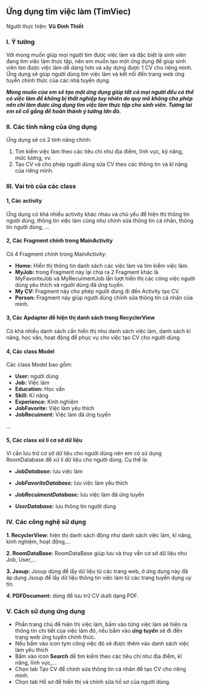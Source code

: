 ## Ứng dụng tìm việc làm (TimViec)

Người thực hiện: **Vũ Đình Thiết**

### I. Ý tưởng

Với mong muốn giúp mọi người tìm được việc làm và đặc biệt là sinh viên đang tìm việc làm thực tập, nên em muốn tạo một ứng dụng để giúp sinh viên tìm được việc làm dễ dàng hơn và xây dựng được 1 CV cho riêng mình. Ứng dụng sẽ giúp người dùng tìm việc làm và kết nối đến trang web ứng tuyển chính thức của các nhà tuyển dụng.

 ***Mong muốn của em sẽ tạo một ứng dụng giúp tất cả mọi người đều có thể có việc làm để không bị thất nghiệp tuy nhiên do quy mô không cho phép nên chỉ làm được ứng dụng tìm việc làm thực tập cho sinh viên. Tương lai em sẽ cố gắng để hoàn thành ý tưởng lớn đó.***

### II. Các tính năng của ứng dụng

Ứng dụng sẽ có 2 tính năng chính:

1. Tìm kiếm việc làm theo các tiêu chí như địa điểm, lĩnh vực, kỹ năng, mức lương, vv. 
2. Tạo CV và cho phép người dùng sửa CV theo các thông tin và kĩ năng của riêng mình.

### III. Vai trò của các class

#### 1, Các activity

Ứng dụng có khá nhiều activity khác nhau và chủ yếu để hiện thị thông tin người dùng, thông tin việc làm cũng như chỉnh sửa thông tin cá nhân, thông tin người dùng, ...
#### 2, Các Fragment chính trong MainActivity

Có 4 Fragment chính trong MainActivity:

* **Home:** Hiển thị thông tin danh sách các việc làm và tìm kiếm việc làm.
* **MyJob:** trong Fragment này lại chia ra 2 Fragment khác là MyFavoriteJob và MyRecuimentJob lần lượt hiển thị các công việc người dùng yêu thích và người dùng đã ứng tuyển.
* **My CV:** Fragment này cho phép người dùng đi đến Activity tạo CV.
* **Person:** Fragment này giúp người dùng chỉnh sửa thông tin cá nhân của mình.

#### 3, Các Apdapter để hiện thị danh sách trong RecyclerView

Có khá nhiều danh sách cần hiển thị như danh sách việc làm, danh sách kĩ năng, học vấn, hoạt động để phục vụ cho việc tạo CV cho người dùng.

#### 4, Các class Model

Các class Model bao gồm:
* **User:** người dùng
* **Job:** Việc làm
* **Education:** Học vấn
* **Skill:** Kĩ năng
* **Experience:** Kinh nghiệm
* **JobFavorite:** Việc làm yêu thích
* **JobRecuiment:** Việc làm đã ứng tuyển

...

#### 5, Các class xử lí cơ sở dữ liệu

Vì cần lưu trữ cơ sở dữ liệu cho người dùng nên em có sử dụng RoomDatabase để xử lí dữ liệu cho người dùng.
Cụ thể là:
* ***JobDatabase:*** lưu việc làm

* ***JobFavoriteDatabase:*** lưu việc làm yêu thích

* ***JobRecuimentDatabase:*** lưu việc làm đã ứng tuyển

* ***UserDatabase:*** lưu thông tin người dùng

### IV. Các công nghệ sử dụng

**1. RecyclerView:** hiện thị danh sách động như danh sách việc làm, kĩ năng, kinh nghiệm, hoạt động,...

**2. RoomDataBase:** RoomDataBase giúp lưu và truy vấn cơ sở dữ liệu như Job, User,...

**3. Jsoup:** Jsoup dùng để lấy dữ liệu từ các trang web, ở ứng dụng này đã áp dụng Jsoup để lấy dữ liệu thông tin việc làm từ các trang tuyển dụng uy tín.

**4. PDFDocument:** dùng để lưu trữ CV dưới dạng PDF.


### V. Cách sử dụng ứng dụng

* Phần trang chủ để hiện thị việc làm, bấm vào từng việc làm sẽ hiện ra thông tin chi tiết của việc làm đó, nếu bấm vào ***ứng tuyển*** sẽ đi đến trang web ứng tuyển chính thức.
* Nếu bấm vào icon tym công việc đó sẽ được thêm vào danh sách việc làm yêu thích
* Bấm vào icon **Search** để tìm kiếm theo các tiêu chí như địa điểm, kĩ năng, lĩnh vực,...
* Chọn tab Tạo CV để chỉnh sửa thông tin cá nhân để tạo CV cho riêng mình.
* Chọn tab Hồ sơ để hiển thị và chỉnh sửa hồ sơ của người dùng.










